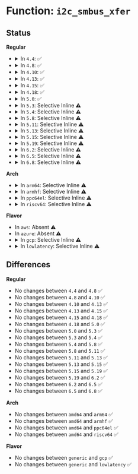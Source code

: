 # Function: <code>i2c_smbus_xfer</code>

## Status
<b>Regular</b>
<ul>
<li>
<details>
<summary>In <code>4.4</code>: ✅</summary>

```c
s32 i2c_smbus_xfer(struct i2c_adapter *adapter, u16 addr, short unsigned int flags, char read_write, u8 command, int protocol, union i2c_smbus_data *data);
```

**Collision:** Unique Global

**Inline:** No

**Transformation:** False

**Instances:**

```
In drivers/i2c/i2c-core.c (ffffffff8167a3b0)
Location: drivers/i2c/i2c-core.c:3022
Inline: False
Direct callers:
  - drivers/i2c/i2c-core.c:i2c_default_probe
  - drivers/i2c/i2c-core.c:i2c_default_probe
  - drivers/i2c/i2c-core.c:i2c_probe_func_quick_read
  - drivers/i2c/i2c-core.c:i2c_smbus_read_byte
  - drivers/i2c/i2c-core.c:i2c_smbus_read_byte_data
  - drivers/i2c/i2c-core.c:i2c_smbus_read_word_data
  - drivers/i2c/i2c-core.c:i2c_smbus_read_block_data
  - drivers/i2c/i2c-core.c:i2c_smbus_write_block_data
  - drivers/i2c/i2c-core.c:i2c_smbus_read_i2c_block_data
  - drivers/i2c/i2c-core.c:i2c_smbus_write_i2c_block_data
  - drivers/i2c/i2c-core.c:acpi_i2c_space_handler
  - drivers/i2c/i2c-core.c:acpi_i2c_space_handler
  - drivers/i2c/i2c-dev.c:i2cdev_ioctl_smbus
  - drivers/i2c/i2c-dev.c:i2cdev_ioctl_smbus
```
**Symbols:**

```
ffffffff8167a3b0-ffffffff8167a6ea: i2c_smbus_xfer (STB_GLOBAL)
```
</details>
</li>
<li>
<details>
<summary>In <code>4.8</code>: ✅</summary>

```c
s32 i2c_smbus_xfer(struct i2c_adapter *adapter, u16 addr, short unsigned int flags, char read_write, u8 command, int protocol, union i2c_smbus_data *data);
```

**Collision:** Unique Global

**Inline:** No

**Transformation:** False

**Instances:**

```
In drivers/i2c/i2c-core.c (ffffffff816dbb20)
Location: drivers/i2c/i2c-core.c:3227
Inline: False
Direct callers:
  - drivers/i2c/i2c-core.c:i2c_smbus_write_i2c_block_data
  - drivers/i2c/i2c-core.c:i2c_smbus_read_i2c_block_data
  - drivers/i2c/i2c-core.c:i2c_smbus_write_block_data
  - drivers/i2c/i2c-core.c:i2c_smbus_read_block_data
  - drivers/i2c/i2c-core.c:i2c_smbus_read_word_data
  - drivers/i2c/i2c-core.c:i2c_smbus_read_byte_data
  - drivers/i2c/i2c-core.c:i2c_smbus_read_byte
  - drivers/i2c/i2c-core.c:i2c_probe_func_quick_read
  - drivers/i2c/i2c-core.c:i2c_default_probe
  - drivers/i2c/i2c-core.c:i2c_default_probe
  - drivers/i2c/i2c-core.c:acpi_i2c_space_handler
  - drivers/i2c/i2c-core.c:acpi_i2c_space_handler
  - drivers/i2c/i2c-dev.c:i2cdev_ioctl_smbus
  - drivers/i2c/i2c-dev.c:i2cdev_ioctl_smbus
```
**Symbols:**

```
ffffffff816dbb20-ffffffff816dbe56: i2c_smbus_xfer (STB_GLOBAL)
```
</details>
</li>
<li>
<details>
<summary>In <code>4.10</code>: ✅</summary>

```c
s32 i2c_smbus_xfer(struct i2c_adapter *adapter, u16 addr, short unsigned int flags, char read_write, u8 command, int protocol, union i2c_smbus_data *data);
```

**Collision:** Unique Global

**Inline:** No

**Transformation:** False

**Instances:**

```
In drivers/i2c/i2c-core.c (ffffffff8170be60)
Location: drivers/i2c/i2c-core.c:3515
Inline: False
Direct callers:
  - drivers/input/touchscreen/elants_i2c.c:elants_i2c_probe
  - drivers/i2c/i2c-core.c:i2c_smbus_write_i2c_block_data
  - drivers/i2c/i2c-core.c:i2c_smbus_read_i2c_block_data
  - drivers/i2c/i2c-core.c:i2c_smbus_write_block_data
  - drivers/i2c/i2c-core.c:i2c_smbus_read_block_data
  - drivers/i2c/i2c-core.c:i2c_smbus_read_word_data
  - drivers/i2c/i2c-core.c:i2c_smbus_read_byte_data
  - drivers/i2c/i2c-core.c:i2c_smbus_read_byte
  - drivers/i2c/i2c-core.c:i2c_probe_func_quick_read
  - drivers/i2c/i2c-core.c:i2c_default_probe
  - drivers/i2c/i2c-core.c:i2c_default_probe
  - drivers/i2c/i2c-core.c:i2c_acpi_space_handler
  - drivers/i2c/i2c-core.c:i2c_acpi_space_handler
  - drivers/i2c/i2c-dev.c:i2cdev_ioctl_smbus
  - drivers/i2c/i2c-dev.c:i2cdev_ioctl_smbus
```
**Symbols:**

```
ffffffff8170be60-ffffffff8170c196: i2c_smbus_xfer (STB_GLOBAL)
```
</details>
</li>
<li>
<details>
<summary>In <code>4.13</code>: ✅</summary>

```c
s32 i2c_smbus_xfer(struct i2c_adapter *adapter, u16 addr, short unsigned int flags, char read_write, u8 command, int protocol, union i2c_smbus_data *data);
```

**Collision:** Unique Global

**Inline:** No

**Transformation:** False

**Instances:**

```
In drivers/i2c/i2c-core-smbus.c (ffffffff81722e70)
Location: drivers/i2c/i2c-core-smbus.c:482
Inline: False
Direct callers:
  - drivers/input/touchscreen/elants_i2c.c:elants_i2c_probe
  - drivers/i2c/i2c-core-base.c:i2c_probe_func_quick_read
  - drivers/i2c/i2c-core-base.c:i2c_default_probe
  - drivers/i2c/i2c-core-smbus.c:i2c_smbus_write_i2c_block_data
  - drivers/i2c/i2c-core-smbus.c:i2c_smbus_read_i2c_block_data
  - drivers/i2c/i2c-core-smbus.c:i2c_smbus_write_block_data
  - drivers/i2c/i2c-core-smbus.c:i2c_smbus_read_block_data
  - drivers/i2c/i2c-core-smbus.c:i2c_smbus_write_word_data
  - drivers/i2c/i2c-core-smbus.c:i2c_smbus_read_word_data
  - drivers/i2c/i2c-core-smbus.c:i2c_smbus_write_byte_data
  - drivers/i2c/i2c-core-smbus.c:i2c_smbus_read_byte_data
  - drivers/i2c/i2c-core-smbus.c:i2c_smbus_write_byte
  - drivers/i2c/i2c-core-smbus.c:i2c_smbus_read_byte
  - drivers/i2c/i2c-dev.c:i2cdev_ioctl_smbus
  - drivers/i2c/i2c-dev.c:i2cdev_ioctl_smbus
```
**Symbols:**

```
ffffffff81722e70-ffffffff8172318e: i2c_smbus_xfer (STB_GLOBAL)
```
</details>
</li>
<li>
<details>
<summary>In <code>4.15</code>: ✅</summary>

```c
s32 i2c_smbus_xfer(struct i2c_adapter *adapter, u16 addr, short unsigned int flags, char read_write, u8 command, int protocol, union i2c_smbus_data *data);
```

**Collision:** Unique Global

**Inline:** No

**Transformation:** False

**Instances:**

```
In drivers/i2c/i2c-core-smbus.c (ffffffff81794270)
Location: drivers/i2c/i2c-core-smbus.c:484
Inline: False
Direct callers:
  - drivers/input/touchscreen/elants_i2c.c:elants_i2c_probe
  - drivers/i2c/i2c-core-base.c:i2c_probe_func_quick_read
  - drivers/i2c/i2c-core-base.c:i2c_default_probe
  - drivers/i2c/i2c-core-smbus.c:i2c_smbus_write_i2c_block_data
  - drivers/i2c/i2c-core-smbus.c:i2c_smbus_read_i2c_block_data
  - drivers/i2c/i2c-core-smbus.c:i2c_smbus_write_block_data
  - drivers/i2c/i2c-core-smbus.c:i2c_smbus_read_block_data
  - drivers/i2c/i2c-core-smbus.c:i2c_smbus_write_word_data
  - drivers/i2c/i2c-core-smbus.c:i2c_smbus_read_word_data
  - drivers/i2c/i2c-core-smbus.c:i2c_smbus_write_byte_data
  - drivers/i2c/i2c-core-smbus.c:i2c_smbus_read_byte_data
  - drivers/i2c/i2c-core-smbus.c:i2c_smbus_write_byte
  - drivers/i2c/i2c-core-smbus.c:i2c_smbus_read_byte
  - drivers/i2c/i2c-dev.c:i2cdev_ioctl_smbus
  - drivers/i2c/i2c-dev.c:i2cdev_ioctl_smbus
```
**Symbols:**

```
ffffffff81794270-ffffffff817945ae: i2c_smbus_xfer (STB_GLOBAL)
```
</details>
</li>
<li>
<details>
<summary>In <code>4.18</code>: ✅</summary>

```c
s32 i2c_smbus_xfer(struct i2c_adapter *adapter, u16 addr, short unsigned int flags, char read_write, u8 command, int protocol, union i2c_smbus_data *data);
```

**Collision:** Unique Global

**Inline:** No

**Transformation:** False

**Instances:**

```
In drivers/i2c/i2c-core-smbus.c (ffffffff817d6dd0)
Location: drivers/i2c/i2c-core-smbus.c:527
Inline: False
Direct callers:
  - drivers/input/touchscreen/elants_i2c.c:elants_i2c_probe
  - drivers/i2c/i2c-core-base.c:i2c_probe_func_quick_read
  - drivers/i2c/i2c-core-base.c:i2c_default_probe
  - drivers/i2c/i2c-core-base.c:i2c_get_device_id
  - drivers/i2c/i2c-core-smbus.c:i2c_smbus_write_i2c_block_data
  - drivers/i2c/i2c-core-smbus.c:i2c_smbus_read_i2c_block_data
  - drivers/i2c/i2c-core-smbus.c:i2c_smbus_write_block_data
  - drivers/i2c/i2c-core-smbus.c:i2c_smbus_read_block_data
  - drivers/i2c/i2c-core-smbus.c:i2c_smbus_write_word_data
  - drivers/i2c/i2c-core-smbus.c:i2c_smbus_read_word_data
  - drivers/i2c/i2c-core-smbus.c:i2c_smbus_write_byte_data
  - drivers/i2c/i2c-core-smbus.c:i2c_smbus_read_byte_data
  - drivers/i2c/i2c-core-smbus.c:i2c_smbus_write_byte
  - drivers/i2c/i2c-core-smbus.c:i2c_smbus_read_byte
  - drivers/i2c/i2c-dev.c:i2cdev_ioctl_smbus
  - drivers/i2c/i2c-dev.c:i2cdev_ioctl_smbus
  - drivers/i2c/i2c-dev.c:i2cdev_ioctl_smbus
  - drivers/i2c/i2c-dev.c:i2cdev_ioctl_smbus
```
**Symbols:**

```
ffffffff817d6dd0-ffffffff817d7103: i2c_smbus_xfer (STB_GLOBAL)
```
</details>
</li>
<li>
<details>
<summary>In <code>5.0</code>: ✅</summary>

```c
s32 i2c_smbus_xfer(struct i2c_adapter *adapter, u16 addr, short unsigned int flags, char read_write, u8 command, int protocol, union i2c_smbus_data *data);
```

**Collision:** Unique Global

**Inline:** No

**Transformation:** False

**Instances:**

```
In drivers/i2c/i2c-core-smbus.c (ffffffff817fe1e0)
Location: drivers/i2c/i2c-core-smbus.c:527
Inline: False
Direct callers:
  - drivers/input/touchscreen/elants_i2c.c:elants_i2c_probe
  - drivers/i2c/i2c-core-base.c:i2c_probe_func_quick_read
  - drivers/i2c/i2c-core-base.c:i2c_default_probe
  - drivers/i2c/i2c-core-base.c:i2c_get_device_id
  - drivers/i2c/i2c-core-smbus.c:i2c_smbus_write_i2c_block_data
  - drivers/i2c/i2c-core-smbus.c:i2c_smbus_read_i2c_block_data
  - drivers/i2c/i2c-core-smbus.c:i2c_smbus_write_block_data
  - drivers/i2c/i2c-core-smbus.c:i2c_smbus_read_block_data
  - drivers/i2c/i2c-core-smbus.c:i2c_smbus_write_word_data
  - drivers/i2c/i2c-core-smbus.c:i2c_smbus_read_word_data
  - drivers/i2c/i2c-core-smbus.c:i2c_smbus_write_byte_data
  - drivers/i2c/i2c-core-smbus.c:i2c_smbus_read_byte_data
  - drivers/i2c/i2c-core-smbus.c:i2c_smbus_write_byte
  - drivers/i2c/i2c-core-smbus.c:i2c_smbus_read_byte
  - drivers/i2c/i2c-dev.c:i2cdev_ioctl_smbus
  - drivers/i2c/i2c-dev.c:i2cdev_ioctl_smbus
  - drivers/i2c/i2c-dev.c:i2cdev_ioctl_smbus
  - drivers/i2c/i2c-dev.c:i2cdev_ioctl_smbus
```
**Symbols:**

```
ffffffff817fe1e0-ffffffff817fe263: i2c_smbus_xfer (STB_GLOBAL)
```
</details>
</li>
<li>
<details>
<summary>In <code>5.3</code>: Selective Inline ⚠️</summary>

```c
s32 i2c_smbus_xfer(struct i2c_adapter *adapter, u16 addr, short unsigned int flags, char read_write, u8 command, int protocol, union i2c_smbus_data *data);
```

**Collision:** Unique Global

**Inline:** Selective

**Transformation:** False

**Instances:**

```
In drivers/i2c/i2c-core-smbus.c (ffffffff8183f3b0)
Location: drivers/i2c/i2c-core-smbus.c:525
Inline: True
Direct callers:
  - drivers/input/touchscreen/elants_i2c.c:elants_i2c_probe
  - drivers/i2c/i2c-core-base.c:i2c_probe_func_quick_read
  - drivers/i2c/i2c-core-base.c:i2c_default_probe
  - drivers/i2c/i2c-core-base.c:i2c_default_probe
  - drivers/i2c/i2c-core-base.c:i2c_default_probe
  - drivers/i2c/i2c-core-base.c:i2c_get_device_id
  - drivers/i2c/i2c-core-smbus.c:i2c_smbus_write_i2c_block_data
  - drivers/i2c/i2c-core-smbus.c:i2c_smbus_read_i2c_block_data
  - drivers/i2c/i2c-core-smbus.c:i2c_smbus_write_block_data
  - drivers/i2c/i2c-core-smbus.c:i2c_smbus_read_block_data
  - drivers/i2c/i2c-core-smbus.c:i2c_smbus_write_word_data
  - drivers/i2c/i2c-core-smbus.c:i2c_smbus_read_word_data
  - drivers/i2c/i2c-core-smbus.c:i2c_smbus_write_byte_data
  - drivers/i2c/i2c-core-smbus.c:i2c_smbus_read_byte_data
  - drivers/i2c/i2c-core-smbus.c:i2c_smbus_write_byte
  - drivers/i2c/i2c-core-smbus.c:i2c_smbus_read_byte
  - drivers/i2c/i2c-dev.c:i2cdev_ioctl_smbus
  - drivers/i2c/i2c-dev.c:i2cdev_ioctl_smbus
  - drivers/i2c/i2c-dev.c:i2cdev_ioctl_smbus
  - drivers/i2c/i2c-dev.c:i2cdev_ioctl_smbus
```
**Symbols:**

```
ffffffff8183f3b0-ffffffff8183f49d: i2c_smbus_xfer (STB_GLOBAL)
```
</details>
</li>
<li>
<details>
<summary>In <code>5.4</code>: Selective Inline ⚠️</summary>

```c
s32 i2c_smbus_xfer(struct i2c_adapter *adapter, u16 addr, short unsigned int flags, char read_write, u8 command, int protocol, union i2c_smbus_data *data);
```

**Collision:** Unique Global

**Inline:** Selective

**Transformation:** False

**Instances:**

```
In drivers/i2c/i2c-core-smbus.c (ffffffff81870d50)
Location: drivers/i2c/i2c-core-smbus.c:525
Inline: True
Direct callers:
  - drivers/input/touchscreen/elants_i2c.c:elants_i2c_probe
  - drivers/i2c/i2c-core-base.c:i2c_probe_func_quick_read
  - drivers/i2c/i2c-core-base.c:i2c_default_probe
  - drivers/i2c/i2c-core-base.c:i2c_default_probe
  - drivers/i2c/i2c-core-base.c:i2c_default_probe
  - drivers/i2c/i2c-core-base.c:i2c_get_device_id
  - drivers/i2c/i2c-core-smbus.c:i2c_smbus_write_i2c_block_data
  - drivers/i2c/i2c-core-smbus.c:i2c_smbus_read_i2c_block_data
  - drivers/i2c/i2c-core-smbus.c:i2c_smbus_write_block_data
  - drivers/i2c/i2c-core-smbus.c:i2c_smbus_read_block_data
  - drivers/i2c/i2c-core-smbus.c:i2c_smbus_write_word_data
  - drivers/i2c/i2c-core-smbus.c:i2c_smbus_read_word_data
  - drivers/i2c/i2c-core-smbus.c:i2c_smbus_write_byte_data
  - drivers/i2c/i2c-core-smbus.c:i2c_smbus_read_byte_data
  - drivers/i2c/i2c-core-smbus.c:i2c_smbus_write_byte
  - drivers/i2c/i2c-core-smbus.c:i2c_smbus_read_byte
  - drivers/i2c/i2c-dev.c:i2cdev_ioctl_smbus
  - drivers/i2c/i2c-dev.c:i2cdev_ioctl_smbus
  - drivers/i2c/i2c-dev.c:i2cdev_ioctl_smbus
  - drivers/i2c/i2c-dev.c:i2cdev_ioctl_smbus
```
**Symbols:**

```
ffffffff81870d50-ffffffff81870e3d: i2c_smbus_xfer (STB_GLOBAL)
```
</details>
</li>
<li>
<details>
<summary>In <code>5.8</code>: Selective Inline ⚠️</summary>

```c
s32 i2c_smbus_xfer(struct i2c_adapter *adapter, u16 addr, short unsigned int flags, char read_write, u8 command, int protocol, union i2c_smbus_data *data);
```

**Collision:** Unique Global

**Inline:** Selective

**Transformation:** False

**Instances:**

```
In drivers/i2c/i2c-core-smbus.c (ffffffff81944d90)
Location: drivers/i2c/i2c-core-smbus.c:532
Inline: True
Direct callers:
  - drivers/input/touchscreen/elants_i2c.c:elants_i2c_probe
  - drivers/i2c/i2c-core-base.c:i2c_probe_func_quick_read
  - drivers/i2c/i2c-core-base.c:i2c_default_probe
  - drivers/i2c/i2c-core-base.c:i2c_default_probe
  - drivers/i2c/i2c-core-base.c:i2c_default_probe
  - drivers/i2c/i2c-core-base.c:i2c_get_device_id
  - drivers/i2c/i2c-core-smbus.c:i2c_smbus_read_i2c_block_data_or_emulated
  - drivers/i2c/i2c-core-smbus.c:i2c_smbus_read_i2c_block_data_or_emulated
  - drivers/i2c/i2c-core-smbus.c:i2c_smbus_write_i2c_block_data
  - drivers/i2c/i2c-core-smbus.c:i2c_smbus_read_i2c_block_data
  - drivers/i2c/i2c-core-smbus.c:i2c_smbus_write_block_data
  - drivers/i2c/i2c-core-smbus.c:i2c_smbus_read_block_data
  - drivers/i2c/i2c-core-smbus.c:i2c_smbus_write_word_data
  - drivers/i2c/i2c-core-smbus.c:i2c_smbus_write_byte_data
  - drivers/i2c/i2c-core-smbus.c:i2c_smbus_write_byte
  - drivers/i2c/i2c-core-smbus.c:i2c_smbus_read_byte
  - drivers/i2c/i2c-dev.c:i2cdev_ioctl_smbus
  - drivers/i2c/i2c-dev.c:i2cdev_ioctl_smbus
  - drivers/i2c/i2c-dev.c:i2cdev_ioctl_smbus
  - drivers/i2c/i2c-dev.c:i2cdev_ioctl_smbus
```
**Symbols:**

```
ffffffff81944d90-ffffffff81944e7d: i2c_smbus_xfer (STB_GLOBAL)
```
</details>
</li>
<li>
<details>
<summary>In <code>5.11</code>: Selective Inline ⚠️</summary>

```c
s32 i2c_smbus_xfer(struct i2c_adapter *adapter, u16 addr, short unsigned int flags, char read_write, u8 command, int protocol, union i2c_smbus_data *data);
```

**Collision:** Unique Global

**Inline:** Selective

**Transformation:** False

**Instances:**

```
In drivers/i2c/i2c-core-smbus.c (ffffffff8194add0)
Location: drivers/i2c/i2c-core-smbus.c:532
Inline: True
Direct callers:
  - drivers/input/touchscreen/elants_i2c.c:elants_i2c_probe
  - drivers/i2c/i2c-core-base.c:i2c_probe_func_quick_read
  - drivers/i2c/i2c-core-base.c:i2c_default_probe
  - drivers/i2c/i2c-core-base.c:i2c_default_probe
  - drivers/i2c/i2c-core-base.c:i2c_default_probe
  - drivers/i2c/i2c-core-base.c:i2c_get_device_id
  - drivers/i2c/i2c-core-smbus.c:i2c_smbus_read_i2c_block_data_or_emulated
  - drivers/i2c/i2c-core-smbus.c:i2c_smbus_read_i2c_block_data_or_emulated
  - drivers/i2c/i2c-core-smbus.c:i2c_smbus_write_i2c_block_data
  - drivers/i2c/i2c-core-smbus.c:i2c_smbus_read_i2c_block_data
  - drivers/i2c/i2c-core-smbus.c:i2c_smbus_write_block_data
  - drivers/i2c/i2c-core-smbus.c:i2c_smbus_read_block_data
  - drivers/i2c/i2c-core-smbus.c:i2c_smbus_write_word_data
  - drivers/i2c/i2c-core-smbus.c:i2c_smbus_write_byte_data
  - drivers/i2c/i2c-core-smbus.c:i2c_smbus_write_byte
  - drivers/i2c/i2c-core-smbus.c:i2c_smbus_read_byte
  - drivers/i2c/i2c-dev.c:i2cdev_ioctl_smbus
  - drivers/i2c/i2c-dev.c:i2cdev_ioctl_smbus
  - drivers/i2c/i2c-dev.c:i2cdev_ioctl_smbus
  - drivers/i2c/i2c-dev.c:i2cdev_ioctl_smbus
```
**Symbols:**

```
ffffffff8194add0-ffffffff8194aebd: i2c_smbus_xfer (STB_GLOBAL)
```
</details>
</li>
<li>
<details>
<summary>In <code>5.13</code>: Selective Inline ⚠️</summary>

```c
s32 i2c_smbus_xfer(struct i2c_adapter *adapter, u16 addr, short unsigned int flags, char read_write, u8 command, int protocol, union i2c_smbus_data *data);
```

**Collision:** Unique Global

**Inline:** Selective

**Transformation:** False

**Instances:**

```
In drivers/i2c/i2c-core-smbus.c (ffffffff8192e910)
Location: drivers/i2c/i2c-core-smbus.c:526
Inline: True
Direct callers:
  - drivers/input/touchscreen/elants_i2c.c:elants_i2c_probe
  - drivers/i2c/i2c-core-base.c:i2c_probe_func_quick_read
  - drivers/i2c/i2c-core-base.c:i2c_default_probe
  - drivers/i2c/i2c-core-base.c:i2c_default_probe
  - drivers/i2c/i2c-core-base.c:i2c_default_probe
  - drivers/i2c/i2c-core-base.c:i2c_get_device_id
  - drivers/i2c/i2c-core-smbus.c:i2c_smbus_read_i2c_block_data_or_emulated
  - drivers/i2c/i2c-core-smbus.c:i2c_smbus_read_i2c_block_data_or_emulated
  - drivers/i2c/i2c-core-smbus.c:i2c_smbus_write_i2c_block_data
  - drivers/i2c/i2c-core-smbus.c:i2c_smbus_read_i2c_block_data
  - drivers/i2c/i2c-core-smbus.c:i2c_smbus_write_block_data
  - drivers/i2c/i2c-core-smbus.c:i2c_smbus_read_block_data
  - drivers/i2c/i2c-core-smbus.c:i2c_smbus_write_word_data
  - drivers/i2c/i2c-core-smbus.c:i2c_smbus_write_byte_data
  - drivers/i2c/i2c-core-smbus.c:i2c_smbus_write_byte
  - drivers/i2c/i2c-core-smbus.c:i2c_smbus_read_byte
  - drivers/i2c/i2c-dev.c:i2cdev_ioctl_smbus
  - drivers/i2c/i2c-dev.c:i2cdev_ioctl_smbus
  - drivers/i2c/i2c-dev.c:i2cdev_ioctl_smbus
  - drivers/i2c/i2c-dev.c:i2cdev_ioctl_smbus
```
**Symbols:**

```
ffffffff8192e910-ffffffff8192e9fd: i2c_smbus_xfer (STB_GLOBAL)
```
</details>
</li>
<li>
<details>
<summary>In <code>5.15</code>: Selective Inline ⚠️</summary>

```c
s32 i2c_smbus_xfer(struct i2c_adapter *adapter, u16 addr, short unsigned int flags, char read_write, u8 command, int protocol, union i2c_smbus_data *data);
```

**Collision:** Unique Global

**Inline:** Selective

**Transformation:** False

**Instances:**

```
In drivers/i2c/i2c-core-smbus.c (ffffffff819d1b40)
Location: drivers/i2c/i2c-core-smbus.c:534
Inline: True
Direct callers:
  - drivers/input/touchscreen/elants_i2c.c:elants_i2c_probe
  - drivers/i2c/i2c-core-base.c:i2c_probe_func_quick_read
  - drivers/i2c/i2c-core-base.c:i2c_default_probe
  - drivers/i2c/i2c-core-base.c:i2c_default_probe
  - drivers/i2c/i2c-core-base.c:i2c_default_probe
  - drivers/i2c/i2c-core-base.c:i2c_get_device_id
  - drivers/i2c/i2c-core-smbus.c:i2c_smbus_read_i2c_block_data_or_emulated
  - drivers/i2c/i2c-core-smbus.c:i2c_smbus_read_i2c_block_data_or_emulated
  - drivers/i2c/i2c-core-smbus.c:i2c_smbus_write_i2c_block_data
  - drivers/i2c/i2c-core-smbus.c:i2c_smbus_read_i2c_block_data
  - drivers/i2c/i2c-core-smbus.c:i2c_smbus_write_block_data
  - drivers/i2c/i2c-core-smbus.c:i2c_smbus_read_block_data
  - drivers/i2c/i2c-core-smbus.c:i2c_smbus_write_word_data
  - drivers/i2c/i2c-core-smbus.c:i2c_smbus_write_byte_data
  - drivers/i2c/i2c-core-smbus.c:i2c_smbus_write_byte
  - drivers/i2c/i2c-core-smbus.c:i2c_smbus_read_byte
  - drivers/i2c/i2c-dev.c:i2cdev_ioctl_smbus
  - drivers/i2c/i2c-dev.c:i2cdev_ioctl_smbus
  - drivers/i2c/i2c-dev.c:i2cdev_ioctl_smbus
  - drivers/i2c/i2c-dev.c:i2cdev_ioctl_smbus
```
**Symbols:**

```
ffffffff819d1b40-ffffffff819d1c2d: i2c_smbus_xfer (STB_GLOBAL)
```
</details>
</li>
<li>
<details>
<summary>In <code>5.19</code>: Selective Inline ⚠️</summary>

```c
s32 i2c_smbus_xfer(struct i2c_adapter *adapter, u16 addr, short unsigned int flags, char read_write, u8 command, int protocol, union i2c_smbus_data *data);
```

**Collision:** Unique Global

**Inline:** Selective

**Transformation:** False

**Instances:**

```
In drivers/i2c/i2c-core-smbus.c (ffffffff81b34110)
Location: drivers/i2c/i2c-core-smbus.c:535
Inline: True
Direct callers:
  - drivers/input/touchscreen/elants_i2c.c:elants_i2c_probe
  - drivers/i2c/i2c-core-base.c:i2c_probe_func_quick_read
  - drivers/i2c/i2c-core-base.c:i2c_default_probe
  - drivers/i2c/i2c-core-base.c:i2c_default_probe
  - drivers/i2c/i2c-core-base.c:i2c_default_probe
  - drivers/i2c/i2c-core-base.c:i2c_get_device_id
  - drivers/i2c/i2c-core-smbus.c:i2c_smbus_read_i2c_block_data_or_emulated
  - drivers/i2c/i2c-core-smbus.c:i2c_smbus_read_i2c_block_data_or_emulated
  - drivers/i2c/i2c-core-smbus.c:i2c_smbus_write_i2c_block_data
  - drivers/i2c/i2c-core-smbus.c:i2c_smbus_read_i2c_block_data
  - drivers/i2c/i2c-core-smbus.c:i2c_smbus_write_block_data
  - drivers/i2c/i2c-core-smbus.c:i2c_smbus_read_block_data
  - drivers/i2c/i2c-core-smbus.c:i2c_smbus_write_word_data
  - drivers/i2c/i2c-core-smbus.c:i2c_smbus_write_byte_data
  - drivers/i2c/i2c-core-smbus.c:i2c_smbus_write_byte
  - drivers/i2c/i2c-core-smbus.c:i2c_smbus_read_byte
  - drivers/i2c/i2c-dev.c:i2cdev_ioctl_smbus
  - drivers/i2c/i2c-dev.c:i2cdev_ioctl_smbus
  - drivers/i2c/i2c-dev.c:i2cdev_ioctl_smbus
  - drivers/i2c/i2c-dev.c:i2cdev_ioctl_smbus
```
**Symbols:**

```
ffffffff81b34110-ffffffff81b3420d: i2c_smbus_xfer (STB_GLOBAL)
```
</details>
</li>
<li>
<details>
<summary>In <code>6.2</code>: Selective Inline ⚠️</summary>

```c
s32 i2c_smbus_xfer(struct i2c_adapter *adapter, u16 addr, short unsigned int flags, char read_write, u8 command, int protocol, union i2c_smbus_data *data);
```

**Collision:** Unique Global

**Inline:** Selective

**Transformation:** False

**Instances:**

```
In drivers/i2c/i2c-core-smbus.c (ffffffff81cc9100)
Location: drivers/i2c/i2c-core-smbus.c:535
Inline: True
Direct callers:
  - drivers/input/touchscreen/elants_i2c.c:elants_i2c_probe
  - drivers/i2c/i2c-core-base.c:i2c_probe_func_quick_read
  - drivers/i2c/i2c-core-base.c:i2c_default_probe
  - drivers/i2c/i2c-core-base.c:i2c_get_device_id
  - drivers/i2c/i2c-core-smbus.c:i2c_smbus_read_i2c_block_data_or_emulated
  - drivers/i2c/i2c-core-smbus.c:i2c_smbus_read_i2c_block_data_or_emulated
  - drivers/i2c/i2c-core-smbus.c:i2c_smbus_write_i2c_block_data
  - drivers/i2c/i2c-core-smbus.c:i2c_smbus_read_i2c_block_data
  - drivers/i2c/i2c-core-smbus.c:i2c_smbus_write_block_data
  - drivers/i2c/i2c-core-smbus.c:i2c_smbus_read_block_data
  - drivers/i2c/i2c-core-smbus.c:i2c_smbus_write_word_data
  - drivers/i2c/i2c-core-smbus.c:i2c_smbus_write_byte_data
  - drivers/i2c/i2c-core-smbus.c:i2c_smbus_write_byte
  - drivers/i2c/i2c-core-smbus.c:i2c_smbus_read_byte
  - drivers/i2c/i2c-dev.c:i2cdev_ioctl_smbus
  - drivers/i2c/i2c-dev.c:i2cdev_ioctl_smbus
  - drivers/i2c/i2c-dev.c:i2cdev_ioctl_smbus
  - drivers/i2c/i2c-dev.c:i2cdev_ioctl_smbus
```
**Symbols:**

```
ffffffff81cc9100-ffffffff81cc9202: i2c_smbus_xfer (STB_GLOBAL)
```
</details>
</li>
<li>
<details>
<summary>In <code>6.5</code>: Selective Inline ⚠️</summary>

```c
s32 i2c_smbus_xfer(struct i2c_adapter *adapter, u16 addr, short unsigned int flags, char read_write, u8 command, int protocol, union i2c_smbus_data *data);
```

**Collision:** Unique Global

**Inline:** Selective

**Transformation:** False

**Instances:**

```
In drivers/i2c/i2c-core-smbus.c (ffffffff81d30e20)
Location: drivers/i2c/i2c-core-smbus.c:535
Inline: True
Direct callers:
  - drivers/input/touchscreen/elants_i2c.c:elants_i2c_probe
  - drivers/i2c/i2c-core-base.c:i2c_probe_func_quick_read
  - drivers/i2c/i2c-core-base.c:i2c_default_probe
  - drivers/i2c/i2c-core-base.c:i2c_get_device_id
  - drivers/i2c/i2c-core-smbus.c:i2c_smbus_read_i2c_block_data_or_emulated
  - drivers/i2c/i2c-core-smbus.c:i2c_smbus_read_i2c_block_data_or_emulated
  - drivers/i2c/i2c-core-smbus.c:i2c_smbus_write_i2c_block_data
  - drivers/i2c/i2c-core-smbus.c:i2c_smbus_read_i2c_block_data
  - drivers/i2c/i2c-core-smbus.c:i2c_smbus_write_block_data
  - drivers/i2c/i2c-core-smbus.c:i2c_smbus_read_block_data
  - drivers/i2c/i2c-core-smbus.c:i2c_smbus_write_word_data
  - drivers/i2c/i2c-core-smbus.c:i2c_smbus_write_byte_data
  - drivers/i2c/i2c-core-smbus.c:i2c_smbus_write_byte
  - drivers/i2c/i2c-core-smbus.c:i2c_smbus_read_byte
  - drivers/i2c/i2c-dev.c:i2cdev_ioctl_smbus
  - drivers/i2c/i2c-dev.c:i2cdev_ioctl_smbus
  - drivers/i2c/i2c-dev.c:i2cdev_ioctl_smbus
  - drivers/i2c/i2c-dev.c:i2cdev_ioctl_smbus
  - drivers/i2c/i2c-dev.c:i2cdev_ioctl_smbus
```
**Symbols:**

```
ffffffff81d30e20-ffffffff81d30f22: i2c_smbus_xfer (STB_GLOBAL)
```
</details>
</li>
<li>
<details>
<summary>In <code>6.8</code>: Selective Inline ⚠️</summary>

```c
s32 i2c_smbus_xfer(struct i2c_adapter *adapter, u16 addr, short unsigned int flags, char read_write, u8 command, int protocol, union i2c_smbus_data *data);
```

**Collision:** Unique Global

**Inline:** Selective

**Transformation:** False

**Instances:**

```
In drivers/i2c/i2c-core-smbus.c (ffffffff81de6df0)
Location: drivers/i2c/i2c-core-smbus.c:535
Inline: True
Direct callers:
  - drivers/input/touchscreen/elants_i2c.c:elants_i2c_probe
  - drivers/i2c/i2c-core-base.c:i2c_probe_func_quick_read
  - drivers/i2c/i2c-core-base.c:i2c_default_probe
  - drivers/i2c/i2c-core-base.c:i2c_get_device_id
  - drivers/i2c/i2c-core-smbus.c:i2c_smbus_read_i2c_block_data_or_emulated
  - drivers/i2c/i2c-core-smbus.c:i2c_smbus_read_i2c_block_data_or_emulated
  - drivers/i2c/i2c-core-smbus.c:i2c_smbus_write_i2c_block_data
  - drivers/i2c/i2c-core-smbus.c:i2c_smbus_read_i2c_block_data
  - drivers/i2c/i2c-core-smbus.c:i2c_smbus_write_block_data
  - drivers/i2c/i2c-core-smbus.c:i2c_smbus_read_block_data
  - drivers/i2c/i2c-core-smbus.c:i2c_smbus_write_word_data
  - drivers/i2c/i2c-core-smbus.c:i2c_smbus_write_byte_data
  - drivers/i2c/i2c-core-smbus.c:i2c_smbus_write_byte
  - drivers/i2c/i2c-core-smbus.c:i2c_smbus_read_byte
  - drivers/i2c/i2c-dev.c:i2cdev_ioctl_smbus
  - drivers/i2c/i2c-dev.c:i2cdev_ioctl_smbus
  - drivers/i2c/i2c-dev.c:i2cdev_ioctl_smbus
  - drivers/i2c/i2c-dev.c:i2cdev_ioctl_smbus
  - drivers/i2c/i2c-dev.c:i2cdev_ioctl_smbus
```
**Symbols:**

```
ffffffff81de6df0-ffffffff81de6f0b: i2c_smbus_xfer (STB_GLOBAL)
```
</details>
</li>
</ul>
<b>Arch</b>
<ul>
<li>
<details>
<summary>In <code>arm64</code>: Selective Inline ⚠️</summary>

```c
s32 i2c_smbus_xfer(struct i2c_adapter *adapter, u16 addr, short unsigned int flags, char read_write, u8 command, int protocol, union i2c_smbus_data *data);
```

**Collision:** Unique Global

**Inline:** Selective

**Transformation:** False

**Instances:**

```
In drivers/i2c/i2c-core-smbus.c (ffff800010ab4930)
Location: drivers/i2c/i2c-core-smbus.c:525
Inline: True
Direct callers:
  - drivers/i2c/i2c-core-base.c:i2c_probe_func_quick_read
  - drivers/i2c/i2c-core-base.c:i2c_default_probe
  - drivers/i2c/i2c-core-base.c:i2c_default_probe
  - drivers/i2c/i2c-core-base.c:i2c_get_device_id
  - drivers/i2c/i2c-core-smbus.c:i2c_smbus_write_i2c_block_data
  - drivers/i2c/i2c-core-smbus.c:i2c_smbus_read_i2c_block_data
  - drivers/i2c/i2c-core-smbus.c:i2c_smbus_write_block_data
  - drivers/i2c/i2c-core-smbus.c:i2c_smbus_read_block_data
  - drivers/i2c/i2c-core-smbus.c:i2c_smbus_write_word_data
  - drivers/i2c/i2c-core-smbus.c:i2c_smbus_read_word_data
  - drivers/i2c/i2c-core-smbus.c:i2c_smbus_write_byte_data
  - drivers/i2c/i2c-core-smbus.c:i2c_smbus_read_byte_data
  - drivers/i2c/i2c-core-smbus.c:i2c_smbus_write_byte
  - drivers/i2c/i2c-core-smbus.c:i2c_smbus_read_byte
  - drivers/i2c/i2c-dev.c:i2cdev_ioctl_smbus
  - drivers/i2c/i2c-dev.c:i2cdev_ioctl_smbus
  - drivers/i2c/i2c-dev.c:i2cdev_ioctl_smbus
  - drivers/i2c/i2c-dev.c:i2cdev_ioctl_smbus
```
**Symbols:**

```
ffff800010ab4930-ffff800010ab4a48: i2c_smbus_xfer (STB_GLOBAL)
```
</details>
</li>
<li>
<details>
<summary>In <code>armhf</code>: Selective Inline ⚠️</summary>

```c
s32 i2c_smbus_xfer(struct i2c_adapter *adapter, u16 addr, short unsigned int flags, char read_write, u8 command, int protocol, union i2c_smbus_data *data);
```

**Collision:** Unique Global

**Inline:** Selective

**Transformation:** False

**Instances:**

```
In drivers/i2c/i2c-core-smbus.c (c0b95b54)
Location: drivers/i2c/i2c-core-smbus.c:525
Inline: True
Direct callers:
  - drivers/i2c/i2c-core-base.c:i2c_probe_func_quick_read
  - drivers/i2c/i2c-core-base.c:i2c_default_probe
  - drivers/i2c/i2c-core-base.c:i2c_default_probe
  - drivers/i2c/i2c-core-base.c:i2c_get_device_id
  - drivers/i2c/i2c-core-smbus.c:i2c_smbus_write_i2c_block_data
  - drivers/i2c/i2c-core-smbus.c:i2c_smbus_read_i2c_block_data
  - drivers/i2c/i2c-core-smbus.c:i2c_smbus_write_block_data
  - drivers/i2c/i2c-core-smbus.c:i2c_smbus_read_block_data
  - drivers/i2c/i2c-core-smbus.c:i2c_smbus_write_word_data
  - drivers/i2c/i2c-core-smbus.c:i2c_smbus_read_word_data
  - drivers/i2c/i2c-core-smbus.c:i2c_smbus_write_byte_data
  - drivers/i2c/i2c-core-smbus.c:i2c_smbus_read_byte_data
  - drivers/i2c/i2c-core-smbus.c:i2c_smbus_write_byte
  - drivers/i2c/i2c-core-smbus.c:i2c_smbus_read_byte
  - drivers/i2c/i2c-dev.c:i2cdev_ioctl_smbus
  - drivers/i2c/i2c-dev.c:i2cdev_ioctl_smbus
  - drivers/i2c/i2c-dev.c:i2cdev_ioctl_smbus
  - drivers/i2c/i2c-dev.c:i2cdev_ioctl_smbus
```
**Symbols:**

```
c0b95b54-c0b95c74: i2c_smbus_xfer (STB_GLOBAL)
```
</details>
</li>
<li>
<details>
<summary>In <code>ppc64el</code>: Selective Inline ⚠️</summary>

```c
s32 i2c_smbus_xfer(struct i2c_adapter *adapter, u16 addr, short unsigned int flags, char read_write, u8 command, int protocol, union i2c_smbus_data *data);
```

**Collision:** Unique Global

**Inline:** Selective

**Transformation:** False

**Instances:**

```
In drivers/i2c/i2c-core-smbus.c (c000000000b98af0)
Location: drivers/i2c/i2c-core-smbus.c:525
Inline: True
Direct callers:
  - drivers/i2c/i2c-core-base.c:i2c_probe_func_quick_read
  - drivers/i2c/i2c-core-base.c:i2c_default_probe
  - drivers/i2c/i2c-core-base.c:i2c_default_probe
  - drivers/i2c/i2c-core-base.c:i2c_get_device_id
  - drivers/i2c/i2c-core-smbus.c:i2c_smbus_write_i2c_block_data
  - drivers/i2c/i2c-core-smbus.c:i2c_smbus_read_i2c_block_data
  - drivers/i2c/i2c-core-smbus.c:i2c_smbus_write_block_data
  - drivers/i2c/i2c-core-smbus.c:i2c_smbus_read_block_data
  - drivers/i2c/i2c-core-smbus.c:i2c_smbus_write_word_data
  - drivers/i2c/i2c-core-smbus.c:i2c_smbus_read_word_data
  - drivers/i2c/i2c-core-smbus.c:i2c_smbus_write_byte_data
  - drivers/i2c/i2c-core-smbus.c:i2c_smbus_read_byte_data
  - drivers/i2c/i2c-core-smbus.c:i2c_smbus_write_byte
  - drivers/i2c/i2c-core-smbus.c:i2c_smbus_read_byte
  - drivers/i2c/i2c-dev.c:i2cdev_ioctl_smbus
  - drivers/i2c/i2c-dev.c:i2cdev_ioctl_smbus
  - drivers/i2c/i2c-dev.c:i2cdev_ioctl_smbus
  - drivers/i2c/i2c-dev.c:i2cdev_ioctl_smbus
```
**Symbols:**

```
c000000000b98af0-c000000000b98c78: i2c_smbus_xfer (STB_GLOBAL)
```
</details>
</li>
<li>
<details>
<summary>In <code>riscv64</code>: Selective Inline ⚠️</summary>

```c
s32 i2c_smbus_xfer(struct i2c_adapter *adapter, u16 addr, short unsigned int flags, char read_write, u8 command, int protocol, union i2c_smbus_data *data);
```

**Collision:** Unique Global

**Inline:** Selective

**Transformation:** False

**Instances:**

```
In drivers/i2c/i2c-core-smbus.c (ffffffe0006bbe2c)
Location: drivers/i2c/i2c-core-smbus.c:525
Inline: True
Direct callers:
  - drivers/i2c/i2c-core-base.c:i2c_probe_func_quick_read
  - drivers/i2c/i2c-core-base.c:i2c_default_probe
  - drivers/i2c/i2c-core-base.c:i2c_default_probe
  - drivers/i2c/i2c-core-base.c:i2c_get_device_id
  - drivers/i2c/i2c-core-smbus.c:i2c_smbus_write_i2c_block_data
  - drivers/i2c/i2c-core-smbus.c:i2c_smbus_read_i2c_block_data
  - drivers/i2c/i2c-core-smbus.c:i2c_smbus_write_block_data
  - drivers/i2c/i2c-core-smbus.c:i2c_smbus_read_block_data
  - drivers/i2c/i2c-core-smbus.c:i2c_smbus_write_word_data
  - drivers/i2c/i2c-core-smbus.c:i2c_smbus_read_word_data
  - drivers/i2c/i2c-core-smbus.c:i2c_smbus_write_byte_data
  - drivers/i2c/i2c-core-smbus.c:i2c_smbus_read_byte_data
  - drivers/i2c/i2c-core-smbus.c:i2c_smbus_write_byte
  - drivers/i2c/i2c-core-smbus.c:i2c_smbus_read_byte
  - drivers/i2c/i2c-dev.c:i2cdev_ioctl_smbus
  - drivers/i2c/i2c-dev.c:i2cdev_ioctl_smbus
  - drivers/i2c/i2c-dev.c:i2cdev_ioctl_smbus
  - drivers/i2c/i2c-dev.c:i2cdev_ioctl_smbus
```
**Symbols:**

```
ffffffe0006bbe2c-ffffffe0006bbeec: i2c_smbus_xfer (STB_GLOBAL)
```
</details>
</li>
</ul>
<b>Flavor</b>
<ul>
<li>
In <code>aws</code>: Absent ⚠️
</li>
<li>
In <code>azure</code>: Absent ⚠️
</li>
<li>
<details>
<summary>In <code>gcp</code>: Selective Inline ⚠️</summary>

```c
s32 i2c_smbus_xfer(struct i2c_adapter *adapter, u16 addr, short unsigned int flags, char read_write, u8 command, int protocol, union i2c_smbus_data *data);
```

**Collision:** Unique Global

**Inline:** Selective

**Transformation:** False

**Instances:**

```
In drivers/i2c/i2c-core-smbus.c (ffffffff81864ee0)
Location: drivers/i2c/i2c-core-smbus.c:525
Inline: True
Direct callers:
  - drivers/input/touchscreen/elants_i2c.c:elants_i2c_probe
  - drivers/i2c/i2c-core-base.c:i2c_probe_func_quick_read
  - drivers/i2c/i2c-core-base.c:i2c_default_probe
  - drivers/i2c/i2c-core-base.c:i2c_default_probe
  - drivers/i2c/i2c-core-base.c:i2c_default_probe
  - drivers/i2c/i2c-core-base.c:i2c_get_device_id
  - drivers/i2c/i2c-core-smbus.c:i2c_smbus_write_i2c_block_data
  - drivers/i2c/i2c-core-smbus.c:i2c_smbus_read_i2c_block_data
  - drivers/i2c/i2c-core-smbus.c:i2c_smbus_write_block_data
  - drivers/i2c/i2c-core-smbus.c:i2c_smbus_read_block_data
  - drivers/i2c/i2c-core-smbus.c:i2c_smbus_write_word_data
  - drivers/i2c/i2c-core-smbus.c:i2c_smbus_read_word_data
  - drivers/i2c/i2c-core-smbus.c:i2c_smbus_write_byte_data
  - drivers/i2c/i2c-core-smbus.c:i2c_smbus_read_byte_data
  - drivers/i2c/i2c-core-smbus.c:i2c_smbus_write_byte
  - drivers/i2c/i2c-core-smbus.c:i2c_smbus_read_byte
  - drivers/i2c/i2c-dev.c:i2cdev_ioctl_smbus
  - drivers/i2c/i2c-dev.c:i2cdev_ioctl_smbus
  - drivers/i2c/i2c-dev.c:i2cdev_ioctl_smbus
  - drivers/i2c/i2c-dev.c:i2cdev_ioctl_smbus
```
**Symbols:**

```
ffffffff81864ee0-ffffffff81864fcd: i2c_smbus_xfer (STB_GLOBAL)
```
</details>
</li>
<li>
<details>
<summary>In <code>lowlatency</code>: Selective Inline ⚠️</summary>

```c
s32 i2c_smbus_xfer(struct i2c_adapter *adapter, u16 addr, short unsigned int flags, char read_write, u8 command, int protocol, union i2c_smbus_data *data);
```

**Collision:** Unique Global

**Inline:** Selective

**Transformation:** False

**Instances:**

```
In drivers/i2c/i2c-core-smbus.c (ffffffff81880190)
Location: drivers/i2c/i2c-core-smbus.c:525
Inline: True
Direct callers:
  - drivers/input/touchscreen/elants_i2c.c:elants_i2c_probe
  - drivers/i2c/i2c-core-base.c:i2c_probe_func_quick_read
  - drivers/i2c/i2c-core-base.c:i2c_default_probe
  - drivers/i2c/i2c-core-base.c:i2c_default_probe
  - drivers/i2c/i2c-core-base.c:i2c_default_probe
  - drivers/i2c/i2c-core-base.c:i2c_get_device_id
  - drivers/i2c/i2c-core-smbus.c:i2c_smbus_write_i2c_block_data
  - drivers/i2c/i2c-core-smbus.c:i2c_smbus_read_i2c_block_data
  - drivers/i2c/i2c-core-smbus.c:i2c_smbus_write_block_data
  - drivers/i2c/i2c-core-smbus.c:i2c_smbus_read_block_data
  - drivers/i2c/i2c-core-smbus.c:i2c_smbus_write_word_data
  - drivers/i2c/i2c-core-smbus.c:i2c_smbus_read_word_data
  - drivers/i2c/i2c-core-smbus.c:i2c_smbus_write_byte_data
  - drivers/i2c/i2c-core-smbus.c:i2c_smbus_read_byte_data
  - drivers/i2c/i2c-core-smbus.c:i2c_smbus_write_byte
  - drivers/i2c/i2c-core-smbus.c:i2c_smbus_read_byte
  - drivers/i2c/i2c-dev.c:i2cdev_ioctl_smbus
  - drivers/i2c/i2c-dev.c:i2cdev_ioctl_smbus
  - drivers/i2c/i2c-dev.c:i2cdev_ioctl_smbus
  - drivers/i2c/i2c-dev.c:i2cdev_ioctl_smbus
```
**Symbols:**

```
ffffffff81880190-ffffffff8188027d: i2c_smbus_xfer (STB_GLOBAL)
```
</details>
</li>
</ul>

## Differences
<b>Regular</b>
<ul>
<li>
No changes between <code>4.4</code> and <code>4.8</code> ✅
</li>
<li>
No changes between <code>4.8</code> and <code>4.10</code> ✅
</li>
<li>
No changes between <code>4.10</code> and <code>4.13</code> ✅
</li>
<li>
No changes between <code>4.13</code> and <code>4.15</code> ✅
</li>
<li>
No changes between <code>4.15</code> and <code>4.18</code> ✅
</li>
<li>
No changes between <code>4.18</code> and <code>5.0</code> ✅
</li>
<li>
No changes between <code>5.0</code> and <code>5.3</code> ✅
</li>
<li>
No changes between <code>5.3</code> and <code>5.4</code> ✅
</li>
<li>
No changes between <code>5.4</code> and <code>5.8</code> ✅
</li>
<li>
No changes between <code>5.8</code> and <code>5.11</code> ✅
</li>
<li>
No changes between <code>5.11</code> and <code>5.13</code> ✅
</li>
<li>
No changes between <code>5.13</code> and <code>5.15</code> ✅
</li>
<li>
No changes between <code>5.15</code> and <code>5.19</code> ✅
</li>
<li>
No changes between <code>5.19</code> and <code>6.2</code> ✅
</li>
<li>
No changes between <code>6.2</code> and <code>6.5</code> ✅
</li>
<li>
No changes between <code>6.5</code> and <code>6.8</code> ✅
</li>
</ul>
<b>Arch</b>
<ul>
<li>
No changes between <code>amd64</code> and <code>arm64</code> ✅
</li>
<li>
No changes between <code>amd64</code> and <code>armhf</code> ✅
</li>
<li>
No changes between <code>amd64</code> and <code>ppc64el</code> ✅
</li>
<li>
No changes between <code>amd64</code> and <code>riscv64</code> ✅
</li>
</ul>
<b>Flavor</b>
<ul>
<li>
No changes between <code>generic</code> and <code>gcp</code> ✅
</li>
<li>
No changes between <code>generic</code> and <code>lowlatency</code> ✅
</li>
</ul>
